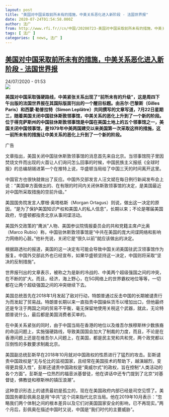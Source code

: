 ```yaml
---
layout: post
title: "美国对中国采取前所未有的措施，中美关系恶化进入新阶段 - 法国世界报"
date: 2020-07-24T01:54:58.000Z
author: 法广
from: http://www.rfi.fr//cn/中国/20200723-美国对中国采取前所未有的措施，中美关系恶化进入新阶段
tags: [ 法广 ]
categories: [ news, 法广 ]
---
```

<!--1595555698000-->
[美国对中国采取前所未有的措施，中美关系恶化进入新阶段 - 法国世界报](http://www.rfi.fr//cn/%E4%B8%AD%E5%9B%BD/20200723-%E7%BE%8E%E5%9B%BD%E5%AF%B9%E4%B8%AD%E5%9B%BD%E9%87%87%E5%8F%96%E5%89%8D%E6%89%80%E6%9C%AA%E6%9C%89%E7%9A%84%E6%8E%AA%E6%96%BD%EF%BC%8C%E4%B8%AD%E7%BE%8E%E5%85%B3%E7%B3%BB%E6%81%B6%E5%8C%96%E8%BF%9B%E5%85%A5%E6%96%B0%E9%98%B6%E6%AE%B5)
------

<div>
<div>24/07/2020 - 01:53</div><img src="https://s.rfi.fr/media/display/b0f09814-0ec6-11ea-bdff-005056a9aa4d/w:310/p:16x9/fa_guo_shi_jie_bao_wb161923-rfi-cn-20150123_cartouche.jpg"><p><strong>美国对中国采取强硬路线，中美紧张关系出现了“前所未有的升级”，这是周四下午出版的法国世界报在其国际版面刊出的一个醒目标题。由吉尔·巴黎斯（Gilles Paris）和西蒙·勒普拉特（Simon Leplâtre）共同撰写的文章写道，7月22日星期三，随着美国关闭中国驻休斯敦领事馆，中美关系的恶化上升到了一个新的阶段。位于得克萨斯州的中国驻休斯敦领事馆是中国在美国土地上的五个领事馆之一，美国关闭中国领事馆，是1979年中美两国建交以来美国第一次采取这样的措施，这一前所未有的措施让中美关系的恶化上升到了一个新的阶段。</strong></p><div class="t-content__body u-clearfix"><div class="m-interstitial"><div class="m-interstitial__ad"><divclass="m-block-ad "data-tms-ad-type="box"data-tms-ad-status="idle"data-tms-ad-pos="1"><div class="m-block-ad__label"><span class="m-block-ad__label__text">广告</span></div><div class="m-block-ad__content"></div></div></div></div><p>文章指出，美国关闭中国驻休斯敦领事馆的消息首先来自北京。当领事馆院子里因焚烧文件而出现的火苗让人们询问怎么回事的时候，中国民族主义报纸《全球时报》的总编胡锡进第一个在推特上说，华盛顿当局给了中国三天的时间离开这里。</p><p>中国官方也很快就做出了反应。中国外交部发言人汪文斌在每日例行新闻发布会上说：“美国单方面做出的、在有限的时间内关闭休斯敦领事馆的决定，是美国最近对中国所采取措施的空前升级。”</p><p>美国国务院发言人摩根·奥塔格斯（Morgan Ortagus）则说，做出这一决定的原因，“是为了保护美国知识产权和美国人的私人信息”，长期以来；不论是哪届美国政府，华盛顿都指责北京从事间谍活动。</p><p>美国外交政策的“鹰派”人物、美国参议院情报委员会的共和党籍主席卢比奥（Marco Rubio）称，中国驻休斯敦领事馆是“中共在美国的庞大间谍网络和影响力网络的心脏。”他补充说，关闭它是“很久以前”就应该做出的决定。</p><p>根据路透社的报道，美国的这一决定有可能会导致中国关闭美国驻武汉领事馆作为报复。中国外交部此外也已经宣布，如果华盛顿坚持这一决定，中国则将采取“坚决的反制措施”。</p><p>世界报刊出的文章表示，被称之为是新的冷战的、中美两个超级强国之间的冲突，在不断的扩大。而且，经济，海上野心，在5G网络上的世界霸权地位等等，一切都在让两个超级强国之间的冲突继续下去。</p><p>美国总统首先在2018年1月发起了敌对行动，特朗普通过反击中国的长期被谴责行为而发起了贸易战。特朗普长期以来一直指责中国操纵货币以增加出口，但他最终还是专注于两国之间的贸易不平衡，毫无保留地使用关税这个武器，就此，无论特朗普说什么，最后都是美国消费者买单的。</p><p>在中美关系紧张的同时，由于中国当局在香港的地位以及维吾尔族穆斯林少数族裔的命运问题上，实施强硬路线，导致美国国会加大了制裁的力度，而且，不论是在香港问题上还是在维吾尔人问题上，在美国，都是民主党和共和党，两个政党都以压倒性的多数要求制裁北京。</p><p>美国副总统彭斯早在2018年10月就对中国政权的性质进行了猛烈的攻击。彭斯谴责中国政权是“无与伦比的监视国家，且经常在美国技术的帮助下，越演越烈，变得更具侵入性”，彭斯还谴责中国政权是“奥威尔式”的政权，旨在控制“人类活动的各个方面”。彭斯是一位热烈的福音派基督徒，他在讲话中还专门提到了北京“对基督徒，佛教徒和穆斯林的镇压浪潮”。</p><p>这种意识形态上的谴责最初是孤立的，现在在美国政府内部已经是司空见惯了。美国国务卿彭佩奥总是用“中共”这个词来指代北京当局。他在2019年10月表示：“忽略我们两个体制之间的根本差异以及它们对美国国家安全的影响，已不再现实。”两个月后，彭佩奥在描述中国时又说，中国是“我们时代的主要威胁”。</p><p> </p><div class="o-self-promo o-self-promo--nl o-self-promo--hidden" data-selfpromo-newsletter></div><div class="o-self-promo o-self-promo--app o-self-promo--hidden" data-selfpromo-app></div></div>
</div>

